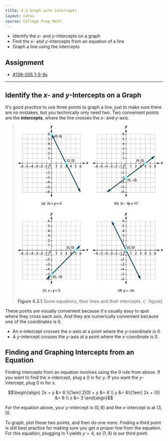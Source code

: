 ```yaml
---
title: 4.3 Graph with Intercepts
layout: notes
course: College Prep Math
---
```

 
- Identify the $x$- and $y$-intercepts on a graph
- Find the $x$- and $y$-intercepts from an equation of a line
- Graph a line using the intercepts

## Assignment

- [#139–205 1-5-9s](https://openstax.org/books/elementary-algebra-2e/pages/4-3-graph-with-intercepts#fs-id1169597726063)

---

## Identify the $x$- and $y$-Intercepts on a Graph

It's good practice to use three points to graph a line, just to make sure there are no mistakes, but you technically only need two. Two convenient points are the **intercepts**, where the line crosses the $x$- and $y$-axis.

> ![Some lines and their intercepts.](./img/4-3-intercepts.jpg)
>
> **Figure 4.3.1** Some equations, their lines and their intercepts.
{: .figure}

These points are visually convenient because it's usually easy to spot where they cross each axis. And they are numerically convenient because one of the coordinates is $0$.

- An $x$-intercept crosses the $x$-axis at a point where the $y$-coordinate is $0$.
- A $y$-intercept crosses the $y$-axis at a point where the $x$-coordinate is $0$.

## Finding and Graphing Intercepts from an Equation

Finding intercepts from an equation involves using the $0$ rule from above. If you want to find the $x$-intercept, plug a $0$ in for $y$. If you want the $y$-intercept, plug $0$ in for $x$.

$$\begin{align}
2x + y &= 6 \\[1em]
2(0) + y &= 6 \\
y &= 6\\[1em]
2x + (0) &= 6 \\
x &= 3
\end{align}$$

For the equation above, your $y$-intercept is $(0,6)$ and the $x$-intercept is at $(3,0)$.

To graph, plot those two points, and then do one more. Finding a third point is still best practice for making sure you get a proper line from the equation. For this equation, plugging in $1$ yields $y=4$, so $(1,4)$ is our third point.
